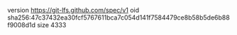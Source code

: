 version https://git-lfs.github.com/spec/v1
oid sha256:47c37432ea30fcf5767611bca7c054d141f7584479ce8b58b5de6b88f9008d1d
size 4333
